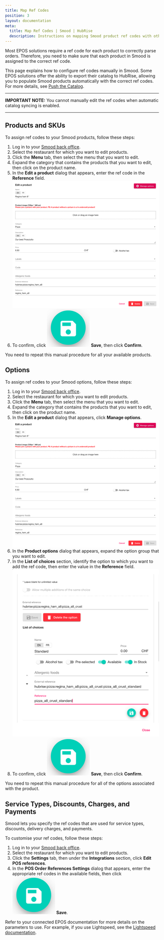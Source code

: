 ```yaml
---
title: Map Ref Codes
position: 3
layout: documentation
meta:
  title: Map Ref Codes | Smood | HubRise
  description: Instructions on mapping Smood product ref codes with other apps after connecting your EPOS with HubRise. Connect apps and synchronise your data.
---
```


Most EPOS solutions require a ref code for each product to correctly parse orders. Therefore, you need to make sure that each product in Smood is assigned to the correct ref code.

This page explains how to configure ref codes manually in Smood. Some EPOS solutions offer the ability to export their catalog to HubRise, allowing you to populate Smood products automatically with the correct ref codes. For more details, see [Push the Catalog](/apps/smood/push-catalog).

---

**IMPORTANT NOTE:** You cannot manually edit the ref codes when automatic catalog syncing is enabled.

---

## Products and SKUs

To assign ref codes to your Smood products, follow these steps:

1. Log in to your [Smood back office](https://manager.smood.ch/).
1. Select the restaurant for which you want to edit products.
1. Click the **Menu** tab, then select the menu that you want to edit.
1. Expand the category that contains the products that you want to edit, then click on the product name.
1. In the **Edit a product** dialog that appears, enter the ref code in the **Reference** field.
   ![Product ref code in the Smood back office](../images/001-en-smood-product-ref-code.png)
1. To confirm, click <InlineImage width="24" height="24">![Save icon](../images/save-icon.png)</InlineImage>&nbsp;**Save**, then click **Confirm**.

You need to repeat this manual procedure for all your available products.

## Options

To assign ref codes to your Smood options, follow these steps:

1. Log in to your [Smood back office](https://manager.smood.ch/).
1. Select the restaurant for which you want to edit products.
1. Click the **Menu** tab, then select the menu that you want to edit.
1. Expand the category that contains the products that you want to edit, then click on the product name.
1. In the **Edit a product** dialog that appears, click **Manage options**.
   ![Product ref code in the Smood back office](../images/001-en-smood-product-ref-code.png)
1. In the **Product options** dialog that appears, expand the option group that you want to edit.
1. In the **List of choices** section, identify the option to which you want to add the ref code, then enter the value in the **Reference** field.
   ![Option ref code in the Smood back office](../images/002-en-smood-options-ref-code.png)
1. To confirm, click <InlineImage width="24" height="24">![Save icon](../images/save-icon.png)</InlineImage>&nbsp;**Save**, then click **Confirm**.

You need to repeat this manual procedure for all of the options associated with the product.


## Service Types, Discounts, Charges, and Payments

Smood lets you specify the ref codes that are used for service types, discounts, delivery charges, and payments.

To customise your ref codes, follow these steps:

1. Log in to your [Smood back office](https://manager.smood.ch/).
1. Select the restaurant for which you want to edit products.
1. Click the **Settings** tab, then under the **Integrations** section, click **Edit POS references**.
1. In the **POS Order References Settings** dialog that appears, enter the appropriate ref codes in the available fields, then click <InlineImage width="24" height="24">![Save icon](../images/save-icon.png)</InlineImage>&nbsp;**Save**.

Refer to your connected EPOS documentation for more details on the parameters to use.
For example, if you use Lightspeed, see the [Lightspeed documentation](/apps/lightspeed-restaurant/food-ordering-platforms#smood).